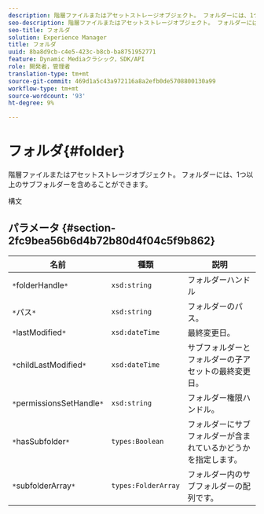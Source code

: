 ```yaml
---
description: 階層ファイルまたはアセットストレージオブジェクト。 フォルダーには、1つ以上のサブフォルダーを含めることができます。
seo-description: 階層ファイルまたはアセットストレージオブジェクト。 フォルダーには、1つ以上のサブフォルダーを含めることができます。
seo-title: フォルダ
solution: Experience Manager
title: フォルダ
uuid: 8ba8d9cb-c4e5-423c-b8cb-ba8751952771
feature: Dynamic Mediaクラシック，SDK/API
role: 開発者，管理者
translation-type: tm+mt
source-git-commit: 469d1a5c43a972116a8a2efb0de5708800130a99
workflow-type: tm+mt
source-wordcount: '93'
ht-degree: 9%

---
```



# フォルダ{#folder}

階層ファイルまたはアセットストレージオブジェクト。 フォルダーには、1つ以上のサブフォルダーを含めることができます。

構文

## パラメータ {#section-2fc9bea56b6d4b72b80d4f04c5f9b862}

| 名前 | 種類 | 説明 |
|---|---|---|
| `*`folderHandle`*` | `xsd:string` | フォルダーハンドル |
| `*`パス`*` | `xsd:string` | フォルダーのパス。 |
| `*`lastModified`*` | `xsd:dateTime` | 最終変更日。 |
| `*`childLastModified`*` | `xsd:dateTime` | サブフォルダーとフォルダーの子アセットの最終変更日。 |
| `*`permissionsSetHandle`*` | `xsd:string` | フォルダー権限ハンドル。 |
| `*`hasSubfolder`*` | `types:Boolean` | フォルダーにサブフォルダーが含まれているかどうかを指定します。 |
| `*`subfolderArray`*` | `types:FolderArray` | フォルダー内のサブフォルダーの配列です。 |

